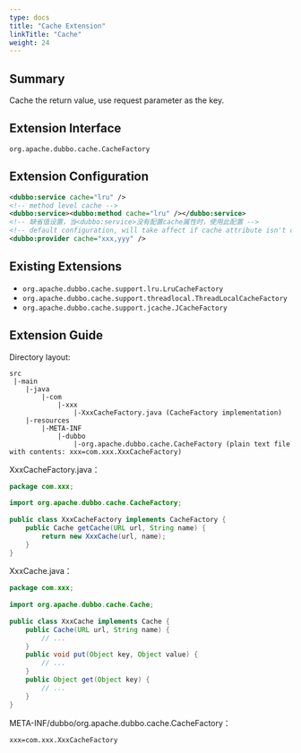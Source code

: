 ```yaml
---
type: docs
title: "Cache Extension"
linkTitle: "Cache"
weight: 24
---
```


## Summary

Cache the return value, use request parameter as the key.

## Extension Interface

`org.apache.dubbo.cache.CacheFactory`

## Extension Configuration

```xml
<dubbo:service cache="lru" />
<!-- method level cache -->
<dubbo:service><dubbo:method cache="lru" /></dubbo:service> 
<!-- 缺省值设置，当<dubbo:service>没有配置cache属性时，使用此配置 -->
<!-- default configuration, will take affect if cache attribute isn't configured in <dubbo:service> -->
<dubbo:provider cache="xxx,yyy" /> 
```

## Existing Extensions

* `org.apache.dubbo.cache.support.lru.LruCacheFactory`
* `org.apache.dubbo.cache.support.threadlocal.ThreadLocalCacheFactory`
* `org.apache.dubbo.cache.support.jcache.JCacheFactory`


## Extension Guide

Directory layout:

```
src
 |-main
    |-java
        |-com
            |-xxx
                |-XxxCacheFactory.java (CacheFactory implementation)
    |-resources
        |-META-INF
            |-dubbo
                |-org.apache.dubbo.cache.CacheFactory (plain text file with contents: xxx=com.xxx.XxxCacheFactory)
```

XxxCacheFactory.java：

```java
package com.xxx;
 
import org.apache.dubbo.cache.CacheFactory;
 
public class XxxCacheFactory implements CacheFactory {
    public Cache getCache(URL url, String name) {
        return new XxxCache(url, name);
    }
}
```

XxxCache.java：

```java
package com.xxx;
 
import org.apache.dubbo.cache.Cache;
 
public class XxxCache implements Cache {
    public Cache(URL url, String name) {
        // ...
    }
    public void put(Object key, Object value) {
        // ...
    }
    public Object get(Object key) {
        // ...
    }
}
```

META-INF/dubbo/org.apache.dubbo.cache.CacheFactory：

```properties
xxx=com.xxx.XxxCacheFactory
```
